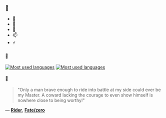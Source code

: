 ### 👋

- 🔭
- 🌱
- 💬
- 📫
- ⚡

#### 🧏

[![Most used languages](https://github-readme-stats-aynah.vercel.app/api/top-langs/?username=aynh&theme=solarized-dark&langs_count=6&layout=compact&hide_title=true)](https://github.com/anuraghazra/github-readme-stats#gh-dark-mode-only)
[![Most used languages](https://github-readme-stats-aynah.vercel.app/api/top-langs/?username=aynh&theme=solarized-light&langs_count=6&layout=compact&hide_title=true)](https://github.com/anuraghazra/github-readme-stats#gh-light-mode-only)

#### 💬

> "Only a man brave enough to ride into battle at my side could ever be my Master. A coward lacking the courage to even show himself is nowhere close to being worthy!"

&mdash; [**Rider**](https://myanimelist.net/character.php?q=Rider&cat=character), [**Fate/zero**](https://myanimelist.net/search/all?q=Fate%2Fzero&cat=all)
